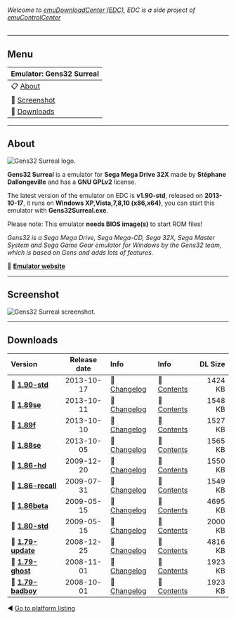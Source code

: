 ###### Welcome to [emuDownloadCenter (EDC)](https://github.com/PhoenixInteractiveNL/emuDownloadCenter/wiki/), EDC is a side project of [emuControlCenter](https://github.com/PhoenixInteractiveNL/emuControlCenter/wiki/)
***
## Menu
| **Emulator: Gens32 Surreal** |
|:---------|
| :clipboard: [About](#about) |
| :sunrise: [Screenshot](#screenshot) |
| :floppy_disk: [Downloads](#downloads) |
***
## About
![](https://github.com/PhoenixInteractiveNL/emuDownloadCenter/wiki/images_emulator/gens32_logo_200.jpg "Gens32 Surreal logo.")

**Gens32 Surreal** is a emulator for **Sega Mega Drive 32X** made by **Stéphane Dallongeville** and has a **GNU GPLv2** license.

The latest version of the emulator on EDC is **v1.90-std**, released on **2013-10-17**, it runs on **Windows XP,Vista,7,8,10 (x86,x64)**, you can start this emulator with **Gens32Surreal.exe**.

Please note: This emulator **needs BIOS image(s)** to start ROM files!

_Gens32 is a Sega Mega Drive, Sega Mega-CD, Sega 32X, Sega Master System and Sega Game Gear emulator for Windows by the Gens32 team, which is based on Gens and adds lots of features._

:link: [**Emulator website**](http://gens.consolemul.com)
***
## Screenshot
![](https://raw.githubusercontent.com/PhoenixInteractiveNL/emuDownloadCenter/master/hooks/gens32/screen.jpg "Gens32 Surreal screenshot.")
***
## Downloads
| Version  | Release date  | Info       | Info       | DL Size    |
|:---------|:-------------:|:-----------|:-----------|-----------:|
| :floppy_disk: [**1.90-std**](https://github.com/PhoenixInteractiveNL/edc-repo0001/raw/master/gens32/1.90-std.7z) | 2013-10-17 | :page_facing_up: [Changelog](https://github.com/PhoenixInteractiveNL/edc-repo0001/blob/master/gens32/1.90-std_changelog.txt) | :mag_right: [Contents](https://github.com/PhoenixInteractiveNL/edc-repo0001/blob/master/gens32/1.90-std_contents.txt) | 1424 KB |
| :floppy_disk: [**1.89se**](https://github.com/PhoenixInteractiveNL/edc-repo0001/raw/master/gens32/1.89se.7z) | 2013-10-11 | :page_facing_up: [Changelog](https://github.com/PhoenixInteractiveNL/edc-repo0001/blob/master/gens32/1.89se_changelog.txt) | :mag_right: [Contents](https://github.com/PhoenixInteractiveNL/edc-repo0001/blob/master/gens32/1.89se_contents.txt) | 1548 KB |
| :floppy_disk: [**1.89f**](https://github.com/PhoenixInteractiveNL/edc-repo0001/raw/master/gens32/1.89f.7z) | 2013-10-10 | :page_facing_up: [Changelog](https://github.com/PhoenixInteractiveNL/edc-repo0001/blob/master/gens32/1.89f_changelog.txt) | :mag_right: [Contents](https://github.com/PhoenixInteractiveNL/edc-repo0001/blob/master/gens32/1.89f_contents.txt) | 1527 KB |
| :floppy_disk: [**1.88se**](https://github.com/PhoenixInteractiveNL/edc-repo0001/raw/master/gens32/1.88se.7z) | 2013-10-05 | :page_facing_up: [Changelog](https://github.com/PhoenixInteractiveNL/edc-repo0001/blob/master/gens32/1.88se_changelog.txt) | :mag_right: [Contents](https://github.com/PhoenixInteractiveNL/edc-repo0001/blob/master/gens32/1.88se_contents.txt) | 1565 KB |
| :floppy_disk: [**1.86-hd**](https://github.com/PhoenixInteractiveNL/edc-repo0001/raw/master/gens32/1.86-hd.7z) | 2009-12-20 | :page_facing_up: [Changelog](https://github.com/PhoenixInteractiveNL/edc-repo0001/blob/master/gens32/1.86-hd_changelog.txt) | :mag_right: [Contents](https://github.com/PhoenixInteractiveNL/edc-repo0001/blob/master/gens32/1.86-hd_contents.txt) | 1550 KB |
| :floppy_disk: [**1.86-recall**](https://github.com/PhoenixInteractiveNL/edc-repo0001/raw/master/gens32/1.86-recall.7z) | 2009-07-31 | :page_facing_up: [Changelog](https://github.com/PhoenixInteractiveNL/edc-repo0001/blob/master/gens32/1.86-recall_changelog.txt) | :mag_right: [Contents](https://github.com/PhoenixInteractiveNL/edc-repo0001/blob/master/gens32/1.86-recall_contents.txt) | 1549 KB |
| :floppy_disk: [**1.86beta**](https://github.com/PhoenixInteractiveNL/edc-repo0001/raw/master/gens32/1.86beta.7z) | 2009-05-15 | :page_facing_up: [Changelog](https://github.com/PhoenixInteractiveNL/edc-repo0001/blob/master/gens32/1.86beta_changelog.txt) | :mag_right: [Contents](https://github.com/PhoenixInteractiveNL/edc-repo0001/blob/master/gens32/1.86beta_contents.txt) | 4695 KB |
| :floppy_disk: [**1.80-std**](https://github.com/PhoenixInteractiveNL/edc-repo0001/raw/master/gens32/1.80-std.7z) | 2009-05-15 | :page_facing_up: [Changelog](https://github.com/PhoenixInteractiveNL/edc-repo0001/blob/master/gens32/1.80-std_changelog.txt) | :mag_right: [Contents](https://github.com/PhoenixInteractiveNL/edc-repo0001/blob/master/gens32/1.80-std_contents.txt) | 2000 KB |
| :floppy_disk: [**1.79-update**](https://github.com/PhoenixInteractiveNL/edc-repo0001/raw/master/gens32/1.79-update.7z) | 2008-12-25 | :page_facing_up: [Changelog](https://github.com/PhoenixInteractiveNL/edc-repo0001/blob/master/gens32/1.79-update_changelog.txt) | :mag_right: [Contents](https://github.com/PhoenixInteractiveNL/edc-repo0001/blob/master/gens32/1.79-update_contents.txt) | 4816 KB |
| :floppy_disk: [**1.79-ghost**](https://github.com/PhoenixInteractiveNL/edc-repo0001/raw/master/gens32/1.79-ghost.7z) | 2008-11-01 | :page_facing_up: [Changelog](https://github.com/PhoenixInteractiveNL/edc-repo0001/blob/master/gens32/1.79-ghost_changelog.txt) | :mag_right: [Contents](https://github.com/PhoenixInteractiveNL/edc-repo0001/blob/master/gens32/1.79-ghost_contents.txt) | 1923 KB |
| :floppy_disk: [**1.79-badboy**](https://github.com/PhoenixInteractiveNL/edc-repo0001/raw/master/gens32/1.79-badboy.7z) | 2008-10-01 | :page_facing_up: [Changelog](https://github.com/PhoenixInteractiveNL/edc-repo0001/blob/master/gens32/1.79-badboy_changelog.txt) | :mag_right: [Contents](https://github.com/PhoenixInteractiveNL/edc-repo0001/blob/master/gens32/1.79-badboy_contents.txt) | 1923 KB |

:arrow_backward: [Go to platform listing](https://github.com/PhoenixInteractiveNL/emuDownloadCenter/wiki/EDC-Platform-List)
